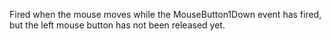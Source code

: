 Fired when the mouse moves while the MouseButton1Down event has fired, but the left mouse button has not been released yet.